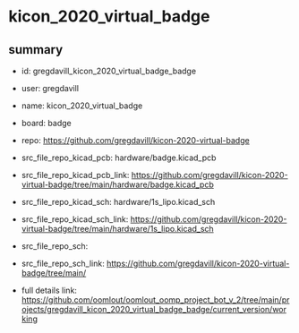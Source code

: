 # kicon_2020_virtual_badge
 
## summary 
* id: gregdavill_kicon_2020_virtual_badge_badge
* user: gregdavill
* name: kicon_2020_virtual_badge
* board: badge
* repo: https://github.com/gregdavill/kicon-2020-virtual-badge
* src_file_repo_kicad_pcb: hardware/badge.kicad_pcb
* src_file_repo_kicad_pcb_link: https://github.com/gregdavill/kicon-2020-virtual-badge/tree/main/hardware/badge.kicad_pcb
* src_file_repo_kicad_sch: hardware/1s_lipo.kicad_sch
* src_file_repo_kicad_sch_link: https://github.com/gregdavill/kicon-2020-virtual-badge/tree/main/hardware/1s_lipo.kicad_sch

* src_file_repo_sch: 
* src_file_repo_sch_link: https://github.com/gregdavill/kicon-2020-virtual-badge/tree/main/
* full details link: https://github.com/oomlout/oomlout_oomp_project_bot_v_2/tree/main/projects/gregdavill_kicon_2020_virtual_badge_badge/current_version/working  







